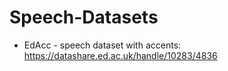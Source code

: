 # Speech-Datasets

* EdAcc - speech dataset with accents: https://datashare.ed.ac.uk/handle/10283/4836

